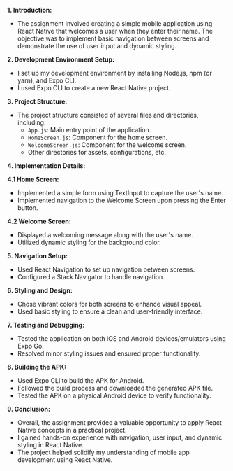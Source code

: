 **1. Introduction:**
   - The assignment involved creating a simple mobile application using React Native that welcomes a user when they enter their name. The objective was to implement basic navigation between screens and demonstrate the use of user input and dynamic styling.

**2. Development Environment Setup:**
   - I set up my development environment by installing Node.js, npm (or yarn), and Expo CLI.
   - I used Expo CLI to create a new React Native project.

**3. Project Structure:**
   - The project structure consisted of several files and directories, including:
     - `App.js`: Main entry point of the application.
     - `HomeScreen.js`: Component for the home screen.
     - `WelcomeScreen.js`: Component for the welcome screen.
     - Other directories for assets, configurations, etc.

**4. Implementation Details:**

   **4.1 Home Screen:**
   - Implemented a simple form using TextInput to capture the user's name.
   - Implemented navigation to the Welcome Screen upon pressing the Enter button.
   
   **4.2 Welcome Screen:**
   - Displayed a welcoming message along with the user's name.
   - Utilized dynamic styling for the background color.

**5. Navigation Setup:**
   - Used React Navigation to set up navigation between screens.
   - Configured a Stack Navigator to handle navigation.

**6. Styling and Design:**
   - Chose vibrant colors for both screens to enhance visual appeal.
   - Used basic styling to ensure a clean and user-friendly interface.

**7. Testing and Debugging:**
   - Tested the application on both iOS and Android devices/emulators using Expo Go.
   - Resolved minor styling issues and ensured proper functionality.

**8. Building the APK:**
   - Used Expo CLI to build the APK for Android.
   - Followed the build process and downloaded the generated APK file.
   - Tested the APK on a physical Android device to verify functionality.

**9. Conclusion:**
   - Overall, the assignment provided a valuable opportunity to apply React Native concepts in a practical project.
   - I gained hands-on experience with navigation, user input, and dynamic styling in React Native.
   - The project helped solidify my understanding of mobile app development using React Native.


